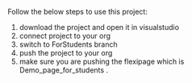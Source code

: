 Follow the below steps to use this project:
1. download the project and open it in visualstudio
2. connect project to your org
3. switch to ForStudents branch
4. push the project to your org
5. make sure you are pushing the flexipage which is Demo_page_for_students .